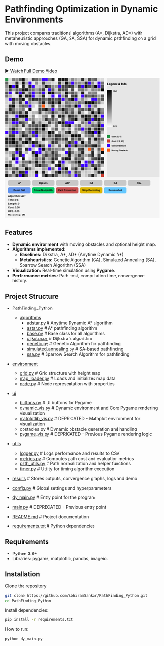 # Pathfinding Optimization in Dynamic Environments
This project compares traditional algorithms (A*, Dijkstra, AD*) with metaheuristic approaches (GA, SA, SSA) for dynamic pathfinding on a grid with moving obstacles.

## Demo
[▶ Watch Full Demo Video]([https://drive.google.com/file/d/1xODoXItp6612zYDm5g8c7n9GoGSgWYcF/view?usp=sharing](https://drive.google.com/file/d/1nTeBKO5JrgagV_4PknOpedDLrDVqDrl5/view?usp=sharing))

![Watch the demo](results/simulation_20250731_081004.gif)

## Features
- **Dynamic environment** with moving obstacles and optional height map.
- **Algorithms implemented**:
  - **Baselines:** Dijkstra, A*, AD* (Anytime Dynamic A*)
  - **Metaheuristics:** Genetic Algorithm (GA), Simulated Annealing (SA), Sparrow Search Algorithm (SSA)
- **Visualization:** Real-time simulation using **Pygame**.
- **Performance metrics:** Path cost, computation time, convergence history.

## Project Structure
* [PathFinding_Python](./)
  
  * [algorithms](./algorithms/)
    * [adstar.py](./algorithms/adstar.py)           # Anytime Dynamic A* algorithm
    * [astar.py](./algorithms/astar.py)             # A* pathfinding algorithm
    * [base.py](./algorithms/base.py)               # Base class for all algorithms
    * [dijkstra.py](./algorithms/dijkstra.py)       # Dijkstra's algorithm
    * [genetic.py](./algorithms/genetic.py)         # Genetic Algorithm for pathfinding
    * [simulated_annealing.py](./algorithms/simulated_annealing.py) # SA-based pathfinding
    * [ssa.py](./algorithms/ssa.py)                 # Sparrow Search Algorithm for pathfinding

* [environment](./environment/)
    * [grid.py](./environment/grid.py)              # Grid structure with height map
    * [map_loader.py](./environment/map_loader.py)  # Loads and initializes map data
    * [node.py](./environment/node.py)              # Node representation with properties

* [ui](./ui/)
    * [buttons.py](./ui/buttons.py)                 # UI buttons for Pygame
    * [dynamic_vis.py](./ui/dynamic_vis.py)         # Dynamic environment and Core Pygame rendering visualization
    * [matplotlib_vis.py](./ui/matplotlib_vis.py)   # DEPRICATED - Mathplot environment for visualization
    * [obstacles.py](./ui/obstacles.py)             # Dynamic obstacle generation and handling
    * [pygame_vis.py](./ui/pygame_vis.py)           # DEPRICATED - Previous Pygame rendering logic

* [utils](./utils/)
    * [logger.py](./utils/logger.py)                # Logs performance and results to CSV
    * [metrics.py](./utils/metrics.py)              # Computes path cost and evaluation metrics
    * [path_utils.py](./utils/path_utils.py)        # Path normalization and helper functions
    * [timer.py](./utils/timer.py)                  # Utility for timing algorithm execution

* [results](./results/)                              # Stores outputs, convergence graphs, logs and demo

* [config.py](./config.py)                           # Global settings and hyperparameters
* [dy_main.py](./dy_main.py)                         # Entry point for the program
* [main.py](./main.py)                               # DEPRECATED - Previous entry point
* [README.md](./README.md)                           # Project documentation
* [requirements.txt](./requirements.txt)             # Python dependencies


## Requirements
- Python 3.8+
- Libraries: pygame, matplotlib, pandas, imageio.

## Installation

Clone the repository:
```bash
git clone https://github.com/AbhiramSankar/PathFinding_Python.git
cd PathFinding_Python
```
Install dependencies:
```bash
pip install -r requirements.txt
```
How to run:
```bash
python dy_main.py
```
